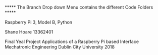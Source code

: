 ***** The Branch Drop down Menu contains the different Code Folders *****


Raspberry Pi 3, Model B, Python

Shane Hoare 
13362401

Final Yeal Project 
Applications of a Raspberry Pi based Interface 
Mechatronic Engineering 
Dublin City University 
2018

